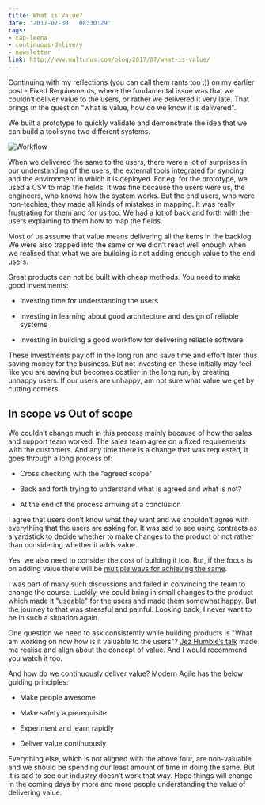 ```yaml
---
title: What is Value?
date: '2017-07-30	08:30:29'
tags: 
- cap-leena
- continuous-delivery
- newsletter
link: http://www.multunus.com/blog/2017/07/what-is-value/
---
```


Continuing with my reflections (you can call them rants too :)) on my earlier post -  Fixed Requirements, where the fundamental issue was that we couldn’t deliver value to the users, or rather we delivered it very late. That brings in the question "what is value, how do we know it is delivered".

We built a prototype to quickly validate and demonstrate the idea that we can build a tool sync two different systems. 

![Workflow](https://s3.amazonaws.com/multunus-cdimages/workflow.png)

When we delivered the same to the users, there were a lot of surprises in our understanding of the users, the external tools integrated for syncing and the environment in which it is deployed. For eg: for the prototype, we used a CSV to map the fields. It was fine because the users were us, the engineers, who knows how the system works.  But the end users, who were non-techies, they made all kinds of mistakes in mapping. It was really frustrating for them and for us too. We had a lot of back and forth with the users explaining to them how to map the fields. 

Most of us assume that value means delivering all the items in the backlog. We were also trapped into the same or we didn’t react well enough when we realised that what we are building is not adding enough value to the end users.

Great products can not be built with cheap methods. You need to make good investments:

* Investing time for understanding the users

* Investing in learning about good architecture and design of reliable systems 

* Investing in building a good workflow for delivering reliable software

These investments pay off in the long run and save time and effort later thus saving money for the business. But not investing on these initially may feel like you are saving but becomes costlier in the long run, by creating unhappy users. If our users are unhappy, am not sure what value we get by cutting corners.

## In scope vs Out of scope

We couldn’t change much in this process mainly because of how the sales and support team worked. The sales team agree on a fixed requirements with the customers. And any time there is a change that was requested, it goes through a long process of:

* Cross checking with the "agreed scope"

* Back and forth trying to understand what is agreed and what is not?

* At the end of the process arriving at a conclusion

I agree that users don’t know what they want and we shouldn’t agree with everything that the users are asking for. It was sad to see using contracts as a yardstick to decide whether to make changes to the product or not rather than considering whether it adds value. 

Yes, we also need to consider the cost of building it too. But, if the focus is on adding value there will be [multiple ways for achieving the same](https://www.agileconnection.com/article/how-impact-mapping-gives-you-multiple-options-pursue). 

I was part of many such discussions and failed in convincing the team to change the course. Luckily, we could bring in small changes to the product which made it "useable" for the users and made them somewhat happy. But the journey to that was stressful and painful. Looking back, I never want to be in such a situation again.

One question we need to ask consistently while building products is "What am working on now how is it valuable to the users"? [Jez Humble’s talk](https://www.youtube.com/watch?v=ESOaDiv3lXA) made me realise and align about the concept of value. And I would recommend you watch it too. 

And how do we continuously deliver value? [Modern Agile](http://modernagile.org/) has the below guiding principles:

* Make people awesome

* Make safety a prerequisite

* Experiment and learn rapidly

* Deliver value continuously

Everything else, which is not aligned with the above four, are non-valuable and we should be spending our least amount of time in doing the same. But it is sad to see our industry doesn’t work that way. Hope things will change in the coming days by more and more people understanding the value of delivering value.

